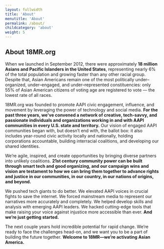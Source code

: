 ```yaml
---
layout: fullwidth
title: 'About'
menutitle: 'About'
permalink: /about/
childcategory: 'about'
weight: 5
---
```


## About 18MR.org

When we launched in September 2012, there were approximately __18 million Asians and Pacific Islanders in the United States__, representing nearly 6% of the total population and growing faster than any other racial group. Despite that, Asian Americans remain one of the most politically under–organized, under–engaged, and under–represented constituencies: only 55% of Asian American citizens of voting age are registered to vote — the lowest rate of all races. 

18MR.org was founded to promote AAPI civic engagement, influence, and movement by leveraging the power of technology and social media. __For the past three years, we've convened a network of creative, tech-savvy, and passionate individuals and organizations working in and with AAPI communities in every U.S. state and territory.__ Our vision of engaged AAPI communities began with, but doesn’t end with, the ballot box: it also includes year-round civic activity locally and nationally, holding corporations accountable, building interracial coalitions, and developing our shared identities.

We’re agile, inspired, and create opportunities by bringing diverse partners into unlikely coalitions. __21st century community power can be built through smart tech and good organizing, and our campaign wins and vision are testament to how we can bring them together to advance rights and justice in our communities, in our country, in our nations of origins, and beyond.__

We pushed tech giants to do better. We elevated AAPI voices in crucial fights to save the internet. We forced mainstream media to represent our narratives more accurately and completely. We helped develop skills and analysis with emerging AAPI leaders. We hacked cutting-edge tools that make raising your voice against injustice more accessible than ever. __And we’re just getting started.__

The next couple years hold incredible potential for rapid change. We’re ready to face the challenges head-on, and we want you to be a part of building the future together. __Welcome to 18MR—we’re activating Asian America.__